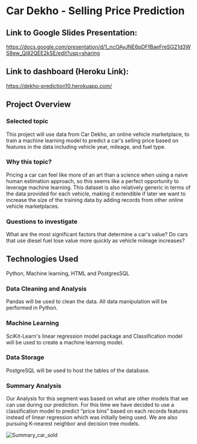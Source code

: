 # Car Dekho - Selling Price Prediction

## Link to Google Slides Presentation:
https://docs.google.com/presentation/d/1_ncOAyJNE6pDFfBaeFreSG21d3WS8ew_Qi82QEE2kSE/edit?usp=sharing

## Link to dashboard (Heroku Link):
https://dekho-prediction10.herokuapp.com/

## Project Overview
### Selected topic
This project will use data from Car Dekho, an online vehicle marketplace, to train a machine learning model to predict a car's selling price based on features in the data including vehicle year, mileage, and fuel type.

### Why this topic?
Pricing a car can feel like more of an art than a science when using a naive human estimation approach, so this seems like a perfect opportunity to leverage machine learning. This dataset is also relatively generic in terms of the data provided for each vehicle, making it extendible if later we want to increase the size of the training data by adding records from other online vehicle marketplaces.

### Questions to investigate
What are the most significant factors that determine a car's value? Do cars that use diesel fuel lose value more quickly as vehicle mileage increases?

## Technologies Used

Python, Machine learning, HTML and PostgresSQL


### Data Cleaning and Analysis
Pandas will be used to clean the data. All data manipulation will be performed in Python.

### Machine Learning
SciKit-Learn's linear regression model package and Classification model will be used to create a machine learning model.

### Data Storage
PostgreSQL will be used to host the tables of the database.

### Summary Analysis 

Our Analysis for this segment was based on what are other models that we can use during our prediction. For this time we have decided to use a classification model to predict “price bins” based on each records features instead of linear regression which was initially being used. We are also pursuing K-nearest neighbor and decision tree models.

![Summary_car_sold](https://user-images.githubusercontent.com/74233163/121831740-d1f6ce80-cc8d-11eb-9f0a-9df58d4d1035.png)



